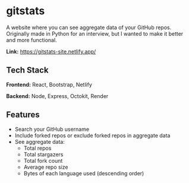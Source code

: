 
# gitstats

A website where you can see aggregate data of your GitHub repos. Originally made in Python for an interview, but I wanted to make it better and more functional.

**Link:** https://gitstats-site.netlify.app/
## Tech Stack

**Frontend:** React, Bootstrap, Netlify

**Backend:** Node, Express, Octokit, Render


## Features

- Search your GitHub username
- Include forked repos or exclude forked repos in aggregate data
- See aggregate data:
  - Total repos
  - Total stargazers
  - Total fork count
  - Average repo size
  - Bytes of each language used (descending order)